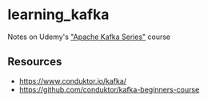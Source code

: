 # learning_kafka
Notes on Udemy's ["Apache Kafka Series"](https://www.udemy.com/course/apache-kafka/) course


## Resources

 - https://www.conduktor.io/kafka/
 - https://github.com/conduktor/kafka-beginners-course
